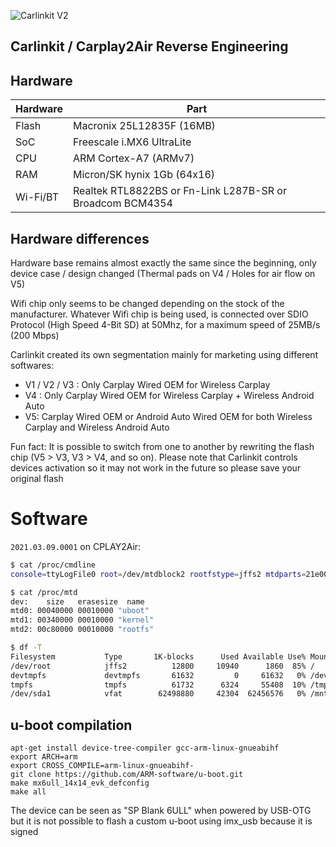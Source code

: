
![Carlinkit V2](https://i.imgur.com/ZL3dq41.png)

## Carlinkit / Carplay2Air Reverse Engineering

## Hardware

| Hardware | Part |
|--|--|
| Flash | Macronix 25L12835F (16MB) |
| SoC | Freescale i.MX6 UltraLite |
| CPU | ARM Cortex-A7 (ARMv7) |
| RAM | Micron/SK hynix 1Gb (64x16)
| Wi-Fi/BT | Realtek RTL8822BS or Fn-Link L287B-SR or Broadcom BCM4354 |

## Hardware differences

Hardware base remains almost exactly the same since the beginning, only device case / design changed (Thermal pads on V4 / Holes for air flow on V5)

Wifi chip only seems to be changed depending on the stock of the manufacturer. Whatever Wifi chip is being used, is connected over SDIO Protocol (High Speed 4-Bit SD) at 50Mhz, for a maximum speed of 25MB/s (200 Mbps)

Carlinkit created its own segmentation mainly for marketing using different softwares:
- V1 / V2 / V3 : Only Carplay Wired OEM for Wireless Carplay
- V4 : Only Carplay Wired OEM for Wireless Carplay + Wireless Android Auto
- V5: Carplay Wired OEM or Android Auto Wired OEM for both Wireless Carplay and Wireless Android Auto

Fun fact: It is possible to switch from one to another by rewriting the flash chip (V5 > V3, V3 > V4, and so on). Please note that Carlinkit controls devices activation so it may not work in the future so please save your original flash

# Software

`2021.03.09.0001` on CPLAY2Air:

```bash
$ cat /proc/cmdline
console=ttyLogFile0 root=/dev/mtdblock2 rootfstype=jffs2 mtdparts=21e0000.qspi:256k(uboot),3328K(kernel),12800K(rootfs) rootwait quiet rw

$ cat /proc/mtd
dev:    size   erasesize  name
mtd0: 00040000 00010000 "uboot"
mtd1: 00340000 00010000 "kernel"
mtd2: 00c80000 00010000 "rootfs"

$ df -T
Filesystem           Type       1K-blocks      Used Available Use% Mounted on
/dev/root            jffs2          12800     10940      1860  85% /
devtmpfs             devtmpfs       61632         0     61632   0% /dev
tmpfs                tmpfs          61732      6324     55408  10% /tmp
/dev/sda1            vfat        62498880     42304  62456576   0% /mnt/UPAN
```

## u-boot compilation

	apt-get install device-tree-compiler gcc-arm-linux-gnueabihf
	export ARCH=arm
	export CROSS_COMPILE=arm-linux-gnueabihf-
	git clone https://github.com/ARM-software/u-boot.git
	make mx6ull_14x14_evk_defconfig
	make all
	
The device can be seen as "SP Blank 6ULL" when powered by USB-OTG but it is not possible to flash a custom u-boot using imx_usb because it is signed
